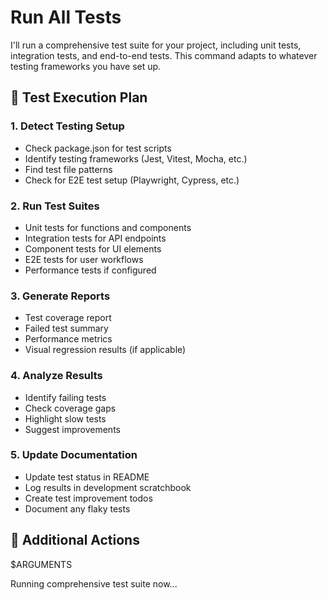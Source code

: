 # Run All Tests

I'll run a comprehensive test suite for your project, including unit tests, integration tests, and end-to-end tests. This command adapts to whatever testing frameworks you have set up.

## 🧪 Test Execution Plan

### 1. **Detect Testing Setup**
   - Check package.json for test scripts
   - Identify testing frameworks (Jest, Vitest, Mocha, etc.)
   - Find test file patterns
   - Check for E2E test setup (Playwright, Cypress, etc.)

### 2. **Run Test Suites**
   - Unit tests for functions and components
   - Integration tests for API endpoints
   - Component tests for UI elements
   - E2E tests for user workflows
   - Performance tests if configured

### 3. **Generate Reports**
   - Test coverage report
   - Failed test summary
   - Performance metrics
   - Visual regression results (if applicable)

### 4. **Analyze Results**
   - Identify failing tests
   - Check coverage gaps
   - Highlight slow tests
   - Suggest improvements

### 5. **Update Documentation**
   - Update test status in README
   - Log results in development scratchbook
   - Create test improvement todos
   - Document any flaky tests

## 🚀 Additional Actions

$ARGUMENTS

Running comprehensive test suite now...